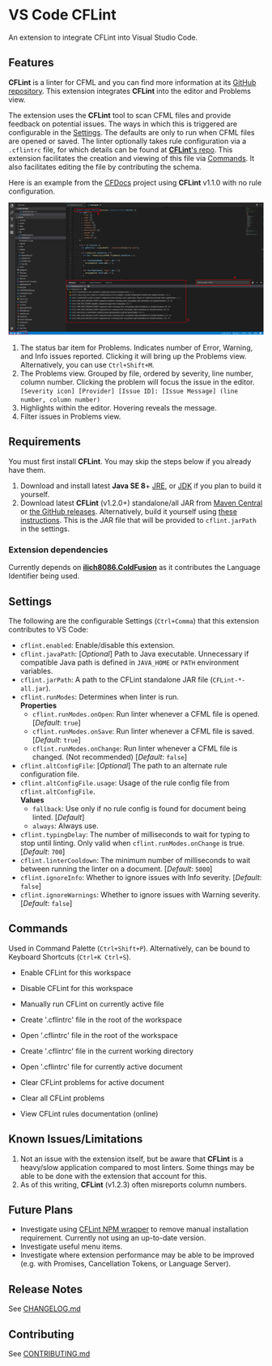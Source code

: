 # VS Code CFLint

An extension to integrate CFLint into Visual Studio Code.


## Features

**CFLint** is a linter for CFML and you can find more information at its [GitHub repository](https://github.com/cflint/CFLint). This extension integrates **CFLint** into the editor and Problems view.

The extension uses the **CFLint** tool to scan CFML files and provide feedback on potential issues. The ways in which this is triggered are configurable in the [Settings](#settings). The defaults are only to run when CFML files are opened or saved. The linter optionally takes rule configuration via a `.cflintrc` file, for which details can be found at [**CFLint**'s repo](https://github.com/cflint/CFLint#folder-based-configuration). This extension facilitates the creation and viewing of this file via [Commands](#commands). It also facilitates editing the file by contributing the schema.

Here is an example from the [CFDocs](https://github.com/foundeo/cfdocs) project using **CFLint** v1.1.0 with no rule configuration.

![CFDocs](images/cfdocs.png)

1. The status bar item for Problems. Indicates number of Error, Warning, and Info issues reported. Clicking it will bring up the Problems view. Alternatively, you can use `Ctrl+Shift+M`.
2. The Problems view. Grouped by file, ordered by severity, line number, column number. Clicking the problem will focus the issue in the editor.  
```[Severity icon] [Provider] [Issue ID]: [Issue Message] (line number, column number)```
3. Highlights within the editor. Hovering reveals the message.
4. Filter issues in Problems view.


## Requirements

You must first install **CFLint**. You may skip the steps below if you already have them.

1. Download and install latest **Java SE 8**+ [JRE](https://www.java.com/en/download/manual.jsp), or [JDK](http://www.oracle.com/technetwork/java/javase/downloads/index-jsp-138363.html) if you plan to build it yourself.
1. Download latest **CFLint** (v1.2.0+) standalone/all JAR from [Maven Central](http://search.maven.org/#search%7Cga%7C1%7Ccflint) or [the GitHub releases](https://github.com/cflint/CFLint/releases). Alternatively, build it yourself using [these instructions](https://github.com/cflint/CFLint#building-cflint). This is the JAR file that will be provided to `cflint.jarPath` in the settings.

### Extension dependencies
Currently depends on **[ilich8086.ColdFusion](https://marketplace.visualstudio.com/items?itemName=ilich8086.ColdFusion)** as it contributes the Language Identifier being used.


## Settings

The following are the configurable Settings (`Ctrl+Comma`) that this extension contributes to VS Code:

- `cflint.enabled`: Enable/disable this extension.
- `cflint.javaPath`: [*Optional*] Path to Java executable. Unnecessary if compatible Java path is defined in `JAVA_HOME` or `PATH` environment variables.
- `cflint.jarPath`: A path to the CFLint standalone JAR file (`CFLint-*-all.jar`).
- `cflint.runModes`: Determines when linter is run.  
**Properties**
  - `cflint.runModes.onOpen`: Run linter whenever a CFML file is opened. [*Default*: `true`]
  - `cflint.runModes.onSave`: Run linter whenever a CFML file is saved. [*Default*: `true`]
  - `cflint.runModes.onChange`: Run linter whenever a CFML file is changed. (Not recommended) [*Default*: `false`]
- `cflint.altConfigFile`: [*Optional*] The path to an alternate rule configuration file.
- `cflint.altConfigFile.usage`: Usage of the rule config file from `cflint.altConfigFile`.  
**Values**
  - `fallback`: Use only if no rule config is found for document being linted. [*Default*]
  - `always`: Always use.
- `cflint.typingDelay`: The number of milliseconds to wait for typing to stop until linting. Only valid when `cflint.runModes.onChange` is true. [*Default*: `700`]
- `cflint.linterCooldown`: The minimum number of milliseconds to wait between running the linter on a document. [*Default*: `5000`]
- `cflint.ignoreInfo`: Whether to ignore issues with Info severity. [*Default*: `false`]
- `cflint.ignoreWarnings`: Whether to ignore issues with Warning severity. [*Default*: `false`]


## Commands

Used in Command Palette (`Ctrl+Shift+P`). Alternatively, can be bound to Keyboard Shortcuts (`Ctrl+K Ctrl+S`).

- Enable CFLint for this workspace

- Disable CFLint for this workspace

- Manually run CFLint on currently active file

- Create '.cflintrc' file in the root of the workspace

- Open '.cflintrc' file in the root of the workspace

- Create '.cflintrc' file in the current working directory

- Open '.cflintrc' file for currently active document

- Clear CFLint problems for active document

- Clear all CFLint problems

- View CFLint rules documentation (online)


## Known Issues/Limitations

1. Not an issue with the extension itself, but be aware that **CFLint** is a heavy/slow application compared to most linters. Some things may be able to be done with the extension that account for this.
1. As of this writing, **CFLint** (v1.2.3) often misreports column numbers.


## Future Plans

- Investigate using [CFLint NPM wrapper](https://www.npmjs.com/package/cflint) to remove manual installation requirement. Currently not using an up-to-date version.
- Investigate useful menu items.
- Investigate where extension performance may be able to be improved (e.g. with Promises, Cancellation Tokens, or Language Server).


## Release Notes

See [CHANGELOG.md](/CHANGELOG.md)


## Contributing

See [CONTRIBUTING.md](/CONTRIBUTING.md)
